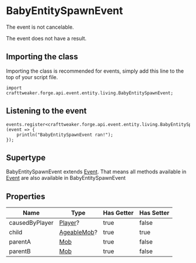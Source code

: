 # BabyEntitySpawnEvent

The event is not cancelable.

The event does not have a result.

## Importing the class

Importing the class is recommended for events, simply add this line to the top of your script file.
```zenscript
import crafttweaker.forge.api.event.entity.living.BabyEntitySpawnEvent;
```


## Listening to the event

```zenscript
events.register<crafttweaker.forge.api.event.entity.living.BabyEntitySpawnEvent>(event => {
    println("BabyEntitySpawnEvent ran!");
});
```


## Supertype

BabyEntitySpawnEvent extends [Event](/forge/api/event/Event). That means all methods available in [Event](/forge/api/event/Event) are also available in BabyEntitySpawnEvent

## Properties

|      Name      |                          Type                           | Has Getter | Has Setter |
|----------------|---------------------------------------------------------|------------|------------|
| causedByPlayer | [Player](/vanilla/api/entity/type/player/Player)?       | true       | false      |
| child          | [AgeableMob](/vanilla/api/entity/type/misc/AgeableMob)? | true       | true       |
| parentA        | [Mob](/vanilla/api/entity/type/misc/Mob)                | true       | false      |
| parentB        | [Mob](/vanilla/api/entity/type/misc/Mob)                | true       | false      |

